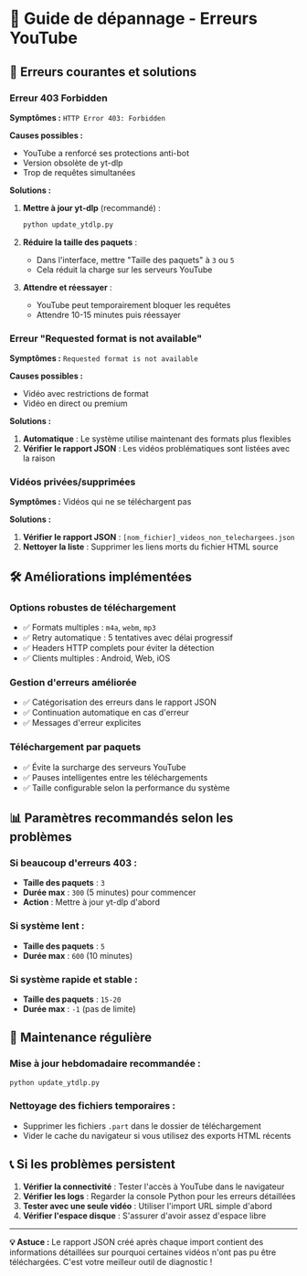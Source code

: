 # 🔧 Guide de dépannage - Erreurs YouTube

## 🚨 Erreurs courantes et solutions

### Erreur 403 Forbidden
**Symptômes :** `HTTP Error 403: Forbidden`

**Causes possibles :**
- YouTube a renforcé ses protections anti-bot
- Version obsolète de yt-dlp
- Trop de requêtes simultanées

**Solutions :**
1. **Mettre à jour yt-dlp** (recommandé) :
   ```bash
   python update_ytdlp.py
   ```
   
2. **Réduire la taille des paquets** :
   - Dans l'interface, mettre "Taille des paquets" à `3` ou `5`
   - Cela réduit la charge sur les serveurs YouTube

3. **Attendre et réessayer** :
   - YouTube peut temporairement bloquer les requêtes
   - Attendre 10-15 minutes puis réessayer

### Erreur "Requested format is not available"
**Symptômes :** `Requested format is not available`

**Causes possibles :**
- Vidéo avec restrictions de format
- Vidéo en direct ou premium

**Solutions :**
1. **Automatique** : Le système utilise maintenant des formats plus flexibles
2. **Vérifier le rapport JSON** : Les vidéos problématiques sont listées avec la raison

### Vidéos privées/supprimées
**Symptômes :** Vidéos qui ne se téléchargent pas

**Solutions :**
1. **Vérifier le rapport JSON** : `[nom_fichier]_videos_non_telechargees.json`
2. **Nettoyer la liste** : Supprimer les liens morts du fichier HTML source

## 🛠️ Améliorations implémentées

### Options robustes de téléchargement
- ✅ Formats multiples : `m4a`, `webm`, `mp3`
- ✅ Retry automatique : 5 tentatives avec délai progressif
- ✅ Headers HTTP complets pour éviter la détection
- ✅ Clients multiples : Android, Web, iOS

### Gestion d'erreurs améliorée
- ✅ Catégorisation des erreurs dans le rapport JSON
- ✅ Continuation automatique en cas d'erreur
- ✅ Messages d'erreur explicites

### Téléchargement par paquets
- ✅ Évite la surcharge des serveurs YouTube
- ✅ Pauses intelligentes entre les téléchargements
- ✅ Taille configurable selon la performance du système

## 📊 Paramètres recommandés selon les problèmes

### Si beaucoup d'erreurs 403 :
- **Taille des paquets** : `3`
- **Durée max** : `300` (5 minutes) pour commencer
- **Action** : Mettre à jour yt-dlp d'abord

### Si système lent :
- **Taille des paquets** : `5`
- **Durée max** : `600` (10 minutes)

### Si système rapide et stable :
- **Taille des paquets** : `15-20`
- **Durée max** : `-1` (pas de limite)

## 🔄 Maintenance régulière

### Mise à jour hebdomadaire recommandée :
```bash
python update_ytdlp.py
```

### Nettoyage des fichiers temporaires :
- Supprimer les fichiers `.part` dans le dossier de téléchargement
- Vider le cache du navigateur si vous utilisez des exports HTML récents

## 📞 Si les problèmes persistent

1. **Vérifier la connectivité** : Tester l'accès à YouTube dans le navigateur
2. **Vérifier les logs** : Regarder la console Python pour les erreurs détaillées
3. **Tester avec une seule vidéo** : Utiliser l'import URL simple d'abord
4. **Vérifier l'espace disque** : S'assurer d'avoir assez d'espace libre

---

**💡 Astuce :** Le rapport JSON créé après chaque import contient des informations détaillées sur pourquoi certaines vidéos n'ont pas pu être téléchargées. C'est votre meilleur outil de diagnostic !